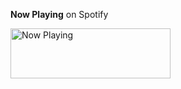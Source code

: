 **Now Playing** on Spotify

<a href="https://spotify.tomchan.me/now-playing?open">
    <img src="https://spotify.tomchan.me/now-playing" width="256" height="80" alt="Now Playing">
</a>
